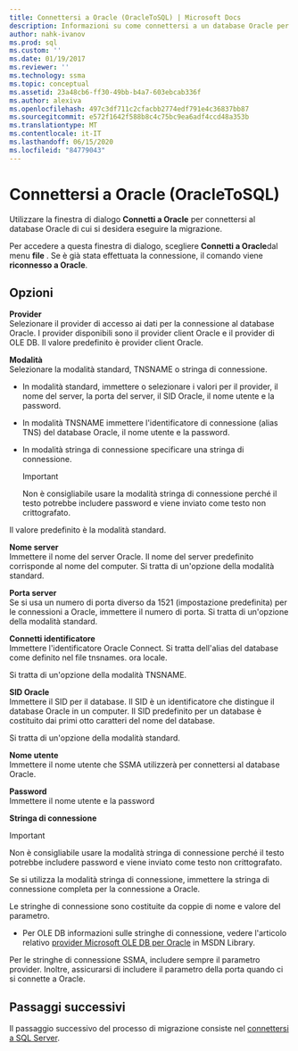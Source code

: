 ```yaml
---
title: Connettersi a Oracle (OracleToSQL) | Microsoft Docs
description: Informazioni su come connettersi a un database Oracle per avviare la migrazione tramite SSMA per Oracle. Utilizzare la finestra di dialogo Connetti a Oracle.
author: nahk-ivanov
ms.prod: sql
ms.custom: ''
ms.date: 01/19/2017
ms.reviewer: ''
ms.technology: ssma
ms.topic: conceptual
ms.assetid: 23a48cb6-ff30-49bb-b4a7-603ebcab336f
ms.author: alexiva
ms.openlocfilehash: 497c3df711c2cfacbb2774edf791e4c36837bb87
ms.sourcegitcommit: e572f1642f588b8c4c75bc9ea6adf4ccd48a353b
ms.translationtype: MT
ms.contentlocale: it-IT
ms.lasthandoff: 06/15/2020
ms.locfileid: "84779043"
---
```

# <a name="connect-to-oracle-oracletosql"></a>Connettersi a Oracle (OracleToSQL)

Utilizzare la finestra di dialogo **Connetti a Oracle** per connettersi al database Oracle di cui si desidera eseguire la migrazione.

Per accedere a questa finestra di dialogo, scegliere **Connetti a Oracle**dal menu **file** . Se è già stata effettuata la connessione, il comando viene **riconnesso a Oracle**.

## <a name="options"></a>Opzioni

**Provider**  
Selezionare il provider di accesso ai dati per la connessione al database Oracle. I provider disponibili sono il provider client Oracle e il provider di OLE DB. Il valore predefinito è provider client Oracle.

**Modalità**  
Selezionare la modalità standard, TNSNAME o stringa di connessione.

- In modalità standard, immettere o selezionare i valori per il provider, il nome del server, la porta del server, il SID Oracle, il nome utente e la password.
- In modalità TNSNAME immettere l'identificatore di connessione (alias TNS) del database Oracle, il nome utente e la password.
- In modalità stringa di connessione specificare una stringa di connessione.

  > [!IMPORTANT]
  > Non è consigliabile usare la modalità stringa di connessione perché il testo potrebbe includere password e viene inviato come testo non crittografato.

Il valore predefinito è la modalità standard.

**Nome server**  
Immettere il nome del server Oracle. Il nome del server predefinito corrisponde al nome del computer. Si tratta di un'opzione della modalità standard.

**Porta server**  
Se si usa un numero di porta diverso da 1521 (impostazione predefinita) per le connessioni a Oracle, immettere il numero di porta. Si tratta di un'opzione della modalità standard.

**Connetti identificatore**  
Immettere l'identificatore Oracle Connect. Si tratta dell'alias del database come definito nel file tnsnames. ora locale.

Si tratta di un'opzione della modalità TNSNAME.

**SID Oracle**  
Immettere il SID per il database. Il SID è un identificatore che distingue il database Oracle in un computer. Il SID predefinito per un database è costituito dai primi otto caratteri del nome del database.

Si tratta di un'opzione della modalità standard.

**Nome utente**  
Immettere il nome utente che SSMA utilizzerà per connettersi al database Oracle.

**Password**  
Immettere il nome utente e la password

**Stringa di connessione**  
> [!IMPORTANT]
> Non è consigliabile usare la modalità stringa di connessione perché il testo potrebbe includere password e viene inviato come testo non crittografato.

Se si utilizza la modalità stringa di connessione, immettere la stringa di connessione completa per la connessione a Oracle.

Le stringhe di connessione sono costituite da coppie di nome e valore del parametro.

- Per OLE DB informazioni sulle stringhe di connessione, vedere l'articolo relativo [provider Microsoft OLE DB per Oracle](https://go.microsoft.com/fwlink/?LinkId=85640) in MSDN Library.

Per le stringhe di connessione SSMA, includere sempre il parametro provider. Inoltre, assicurarsi di includere il parametro della porta quando ci si connette a Oracle.

## <a name="next-steps"></a>Passaggi successivi

Il passaggio successivo del processo di migrazione consiste nel [connettersi a SQL Server](connect-to-sql-server-oracletosql.md).
